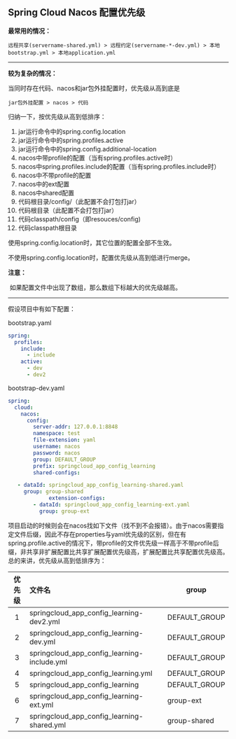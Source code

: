 ## Spring Cloud Nacos 配置优先级

**最常用的情况：**

​		`远程共享(servername-shared.yml) > 远程约定(servername-*-dev.yml) > 本地bootstrap.yml > 本地application.yml` 

---

**较为复杂的情况：**

当同时存在代码、nacos和jar包外挂配置时，优先级从高到底是

`jar包外挂配置 > nacos > 代码`

归纳一下，按优先级从高到低排序：

1. jar运行命令中的spring.config.location
2. jar运行命令中的spring.profiles.active
3. jar运行命令中的spring.config.additional-location
4. nacos中带profile的配置（当有spring.profiles.active时）
5. nacos中spring.profiles.include的配置（当有spring.profiles.include时）
6. nacos中不带profile的配置
7. nacos中的ext配置
8. nacos中shared配置
9. 代码根目录/config/（此配置不会打包打jar）
10. 代码根目录（此配置不会打包打jar）
11. 代码classpath/config（即resouces/config)
12. 代码classpath根目录

使用spring.config.location时，其它位置的配置全部不生效。

不使用spring.config.location时，配置优先级从高到低进行merge。

**注意：**

​		如果配置文件中出现了数组，那么数组下标越大的优先级越高。

---

假设项目中有如下配置：

bootstrap.yaml

```yaml
spring:
  profiles:
    include:
      - include
    active:
      - dev
      - dev2
```


bootstrap-dev.yaml

```yaml
spring:
  cloud:
    nacos:
      config:
        server-addr: 127.0.0.1:8848
        namespace: test
        file-extension: yaml
        username: nacos
        password: nacos
        group: DEFAULT_GROUP
        prefix: springcloud_app_config_learning
        shared-configs:

   - dataId: springcloud_app_config_learning-shared.yaml
     group: group-shared
             extension-configs:
        - dataId: springcloud_app_config_learning-ext.yaml
          group: group-ext
```

​		项目启动的时候则会在nacos找如下文件（找不到不会报错）。由于nacos需要指定文件后缀，因此不存在properties与yaml优先级的区别，但在有spring.profile.active的情况下，带profile的文件优先级一样高于不带profile后缀，非共享非扩展配置比共享扩展配置优先级高，扩展配置比共享配置优先级高。总的来讲，优先级从高到低排序为：

| 优先级 | 文件名                                      | group         |
| :----: | :------------------------------------------ | ------------- |
|   1    | springcloud_app_config_learning-dev2.yml    | DEFAULT_GROUP |
|   2    | springcloud_app_config_learning-dev.yml     | DEFAULT_GROUP |
|   3    | springcloud_app_config_learning-include.yml | DEFAULT_GROUP |
|   4    | springcloud_app_config_learning.yml         | DEFAULT_GROUP |
|   5    | springcloud_app_config_learning             | DEFAULT_GROUP |
|   6    | springcloud_app_config_learning-ext.yml     | group-ext     |
|   7    | springcloud_app_config_learning-shared.yml  | group-shared  |

### 
